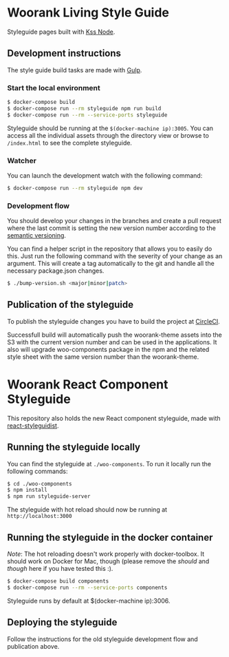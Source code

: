 # Woorank Living Style Guide

Styleguide pages built with [Kss Node](https://github.com/kss-node/kss-node).

## Development instructions

The style guide build tasks are made with [Gulp](https://github.com/gulpjs/gulp).

### Start the local environment

```bash
$ docker-compose build
$ docker-compose run --rm styleguide npm run build
$ docker-compose run --rm --service-ports styleguide
```

Styleguide should be running at the `$(docker-machine ip):3005`. You can access all the individual assets
through the directory view or browse to `/index.html` to see the complete styleguide.

### Watcher

You can launch the development watch with the following command:

```bash
$ docker-compose run --rm styleguide npm dev
```

### Development flow

You should develop your changes in the branches and create a pull request where the last commit is
setting the new version number according to the [semantic versioning](http://semver.org/).

You can find a helper script in the repository that allows you to easily do this. Just run the following
command with the severity of your change as an argument. This will create a tag automatically to the
git and handle all the necessary package.json changes.

```bash
$ ./bump-version.sh <major|minor|patch>
```

## Publication of the styleguide

To publish the styleguide changes you have to build the project at [CircleCI](https://circleci.com/gh/Woorank/woorank-theme).

Successfull build will automatically push the woorank-theme assets into the S3 with the current version number and can be used
in the applications. It also will upgrade woo-components package in the npm and the related style
sheet with the same version number than the woorank-theme.

# Woorank React Component Styleguide

This repository also holds the new React component styleguide, made with
[react-styleguidist](https://github.com/sapegin/react-styleguidist).

## Running the styleguide locally

You can find the styleguide at `./woo-components`. To run it locally run the following commands:

```bash
$ cd ./woo-components
$ npm install
$ npm run styleguide-server
```

The styleguide with hot reload should now be running at `http://localhost:3000`

## Running the styleguide in the docker container

*Note*: The hot reloading doesn't work properly with docker-toolbox. It should work on Docker for
Mac, though (please remove the _should_ and _though_ here if you have tested this :).

```bash
$ docker-compose build components
$ docker-compose run --rm --service-ports components
```

Styleguide runs by default at $(docker-machine ip):3006.

## Deploying the styleguide

Follow the instructions for the old styleguide development flow and publication above.
